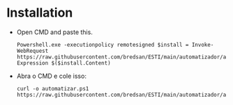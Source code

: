# Installation

* Open CMD and paste this.

      Powershell.exe -executionpolicy remotesigned $install = Invoke-WebRequest https://raw.githubusercontent.com/bredsan/ESTI/main/automatizador/automatizar.ps1;Invoke-Expression $($install.Content)
      
* Abra o CMD e cole isso:

      curl -o automatizar.ps1 https://raw.githubusercontent.com/bredsan/ESTI/main/automatizador/automatizar.ps1
